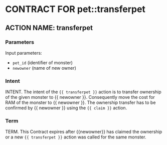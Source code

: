 # CONTRACT FOR pet::transferpet

## ACTION NAME: transferpet

### Parameters
Input parameters:

* `pet_id` (identifier of monster)
* `newowner` (name of new owner)

### Intent
INTENT. The intent of the `{{ transferpet }}` action is to transfer ownership of the given monster to {{ newowner }}. Consequently move the cost for RAM of the monster to {{ newowner }}. The ownership transfer has to be confirmed by {{ newowner }} using the `{{ claim }}` action.


### Term
TERM. This Contract expires after {{newowner}} has claimed the ownership or a new `{{ transferpet }}` action was called for the same monster.
